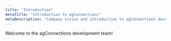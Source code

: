```yaml
---
title: "Introduction"
metaTitle: "Introduction to agConnections"
metaDescription: "Company vision and introduction to agConnections development"
---
```


Welcome to the agConnections development team!
